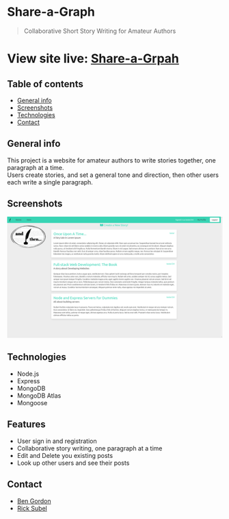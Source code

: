 # Share-a-Graph
> Collaborative Short Story Writing for Amateur Authors

# View site live: [Share-a-Grpah](https://share-a-graph.herokuapp.co)

## Table of contents
* [General info](#general-info)
* [Screenshots](#screenshots)
* [Technologies](#technologies)
* [Contact](#contact)

## General info
This project is a website for amateur authors to write stories together, one paragraph at a time.  
Users create stories, and set a general tone and direction, then other users each write a single paragraph. 

## Screenshots
![Example screenshot](./shareagraph.png)

## Technologies
* Node.js
* Express
* MongoDB
* MongoDB Atlas
* Mongoose

## Features
* User sign in and registration
* Collaborative story writing, one paragraph at a time
* Edit and Delete you existing posts
* Look up other users and see their posts

## Contact
- [Ben Gordon](https://benjaminwgordon.github.io/portfolio/)
- [Rick Subel](https://github.com/ricksubel)
